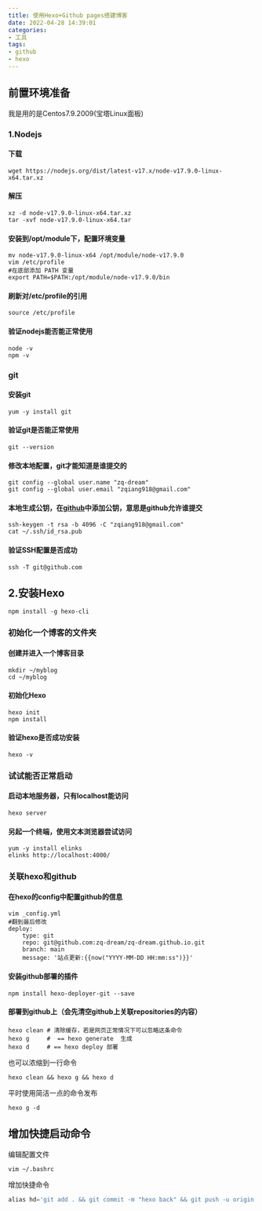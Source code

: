 ```yaml
---
title: 使用Hexo+Github pages搭建博客
date: 2022-04-28 14:39:01
categories:
- 工具
tags:
- github
- hexo
---
```

## 前置环境准备
我是用的是Centos7.9.2009(宝塔Linux面板)

### 1.Nodejs
#### 下载
```
wget https://nodejs.org/dist/latest-v17.x/node-v17.9.0-linux-x64.tar.xz
```

#### 解压
```
xz -d node-v17.9.0-linux-x64.tar.xz
tar -xvf node-v17.9.0-linux-x64.tar
```

#### 安装到/opt/module下，配置环境变量
```
mv node-v17.9.0-linux-x64 /opt/module/node-v17.9.0
vim /etc/profile
#在底部添加 PATH 变量
export PATH=$PATH:/opt/module/node-v17.9.0/bin
```

#### 刷新对/etc/profile的引用
```
source /etc/profile
```

#### 验证nodejs能否能正常使用
```
node -v
npm -v
```


### git
#### 安装git
```
yum -y install git
```

#### 验证git是否能正常使用
```
git --version
```

#### 修改本地配置，git才能知道是谁提交的
```
git config --global user.name "zq-dream"
git config --global user.email "zqiang918@gmail.com"
```

#### 本地生成公钥，在[github](https://github.com/settings/keys)中添加公钥，意思是github允许谁提交
```
ssh-keygen -t rsa -b 4096 -C "zqiang918@gmail.com"
cat ~/.ssh/id_rsa.pub
```

#### 验证SSH配置是否成功
```
ssh -T git@github.com
```


## 2.安装Hexo
```
npm install -g hexo-cli
```

### 初始化一个博客的文件夹
#### 创建并进入一个博客目录
```
mkdir ~/myblog
cd ~/myblog
```

#### 初始化Hexo
```
hexo init
npm install
```

#### 验证hexo是否成功安装
```
hexo -v
```

### 试试能否正常启动
#### 启动本地服务器，只有localhost能访问
```
hexo server
```

#### 另起一个终端，使用文本浏览器尝试访问
```
yum -y install elinks
elinks http://localhost:4000/   
```

### 关联hexo和github
#### 在hexo的config中配置github的信息
```
vim _config.yml
#翻到最后修改
deploy: 
    type: git
    repo: git@github.com:zq-dream/zq-dream.github.io.git
    branch: main
    message: '站点更新:{{now("YYYY-MM-DD HH:mm:ss")}}'
```
          
#### 安装github部署的插件
```
npm install hexo-deployer-git --save
```

#### 部署到github上（会先清空github上关联repositories的内容）
```
hexo clean # 清除缓存，若是网页正常情况下可以忽略这条命令
hexo g     #  == hexo generate  生成
hexo d     # == hexo deploy 部署
```
也可以浓缩到一行命令
```
hexo clean && hexo g && hexo d
```
平时使用简洁一点的命令发布
```
hexo g -d
```

## 增加快捷启动命令
编辑配置文件
```shell
vim ~/.bashrc
```

增加快捷命令
```python
alias hd='git add . && git commit -m "hexo back" && git push -u origin master && hexo clean && hexo g && hexo d'
```
